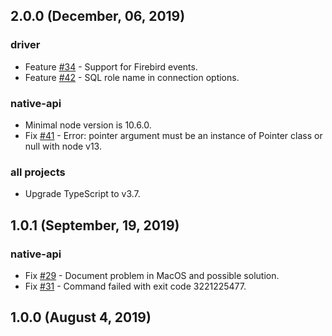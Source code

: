## 2.0.0 (December, 06, 2019)

### driver

* Feature [#34](https://github.com/asfernandes/node-firebird-drivers/issues/34) - Support for Firebird events.
* Feature [#42](https://github.com/asfernandes/node-firebird-drivers/pull/42) - SQL role name in connection options.

### native-api

* Minimal node version is 10.6.0.
* Fix [#41](https://github.com/asfernandes/node-firebird-drivers/issues/41) - Error: pointer argument must be an instance of Pointer class or null with node v13.

### all projects

* Upgrade TypeScript to v3.7.

## 1.0.1 (September, 19, 2019)

### native-api

* Fix [#29](https://github.com/asfernandes/node-firebird-drivers/issues/29) - Document problem in MacOS and possible solution.
* Fix [#31](https://github.com/asfernandes/node-firebird-drivers/issues/31) - Command failed with exit code 3221225477.

## 1.0.0 (August 4, 2019)
